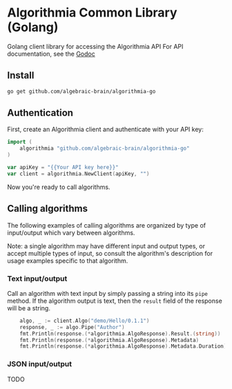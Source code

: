 Algorithmia Common Library (Golang)
===================================

Golang client library for accessing the Algorithmia API
For API documentation, see the [Godoc](https://godoc.org/github.com/algebraic-brain/algorithmia-go)

## Install

```bash
go get github.com/algebraic-brain/algorithmia-go
```


## Authentication

First, create an Algorithmia client and authenticate with your API key:

```Go
import (
	algorithmia "github.com/algebraic-brain/algorithmia-go"
)

var apiKey = "{{Your API key here}}"
var client = algorithmia.NewClient(apiKey, "")
```

Now you're ready to call algorithms.

## Calling algorithms

The following examples of calling algorithms are organized by type of input/output which vary between algorithms.

Note: a single algorithm may have different input and output types, or accept multiple types of input,
so consult the algorithm's description for usage examples specific to that algorithm.

### Text input/output

Call an algorithm with text input by simply passing a string into its `pipe` method.
If the algorithm output is text, then the `result` field of the response will be a string.

```Go
	algo, _ := client.Algo("demo/Hello/0.1.1")
	response, _ := algo.Pipe("Author")
	fmt.Println(response.(*algorithmia.AlgoResponse).Result.(string))   //Hello Author
	fmt.Println(response.(*algorithmia.AlgoResponse).Metadata)          //Metadata(content_type=text,duration=0.0002127,stdout=false)
	fmt.Println(response.(*algorithmia.AlgoResponse).Metadata.Duration) //0.0002127
```

### JSON input/output

TODO
